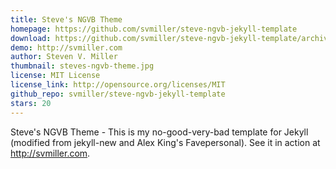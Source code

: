 ```yaml
---
title: Steve's NGVB Theme
homepage: https://github.com/svmiller/steve-ngvb-jekyll-template
download: https://github.com/svmiller/steve-ngvb-jekyll-template/archive/master.zip
demo: http://svmiller.com
author: Steven V. Miller
thumbnail: steves-ngvb-theme.jpg
license: MIT License
license_link: http://opensource.org/licenses/MIT
github_repo: svmiller/steve-ngvb-jekyll-template
stars: 20
---
```


Steve's NGVB Theme - This is my no-good-very-bad template for Jekyll
(modified from jekyll-new and Alex King's Favepersonal). See it in
action at http://svmiller.com.
